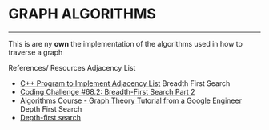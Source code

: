 # GRAPH ALGORITHMS
---

This is are ny **own** the implementation of the algorithms used in how to traverse a graph

References/ Resources
Adjacency List
- [C++ Program to Implement Adjacency List](https://www.tutorialspoint.com/cplusplus-program-to-implement-adjacency-list)
Breadth First Search
- [Coding Challenge #68.2: Breadth-First Search Part 2](https://www.youtube.com/watch?v=-he67EEM6z0&t=861s)
- [Algorithms Course - Graph Theory Tutorial from a Google Engineer](https://www.youtube.com/watch?v=09_LlHjoEiY&t=1938s)
Depth First Search
- [Depth-first search](https://en.wikipedia.org/wiki/Depth-first_search#:~:text=Depth%2Dfirst%20search%20(DFS),along%20each%20branch%20before%20backtracking.)